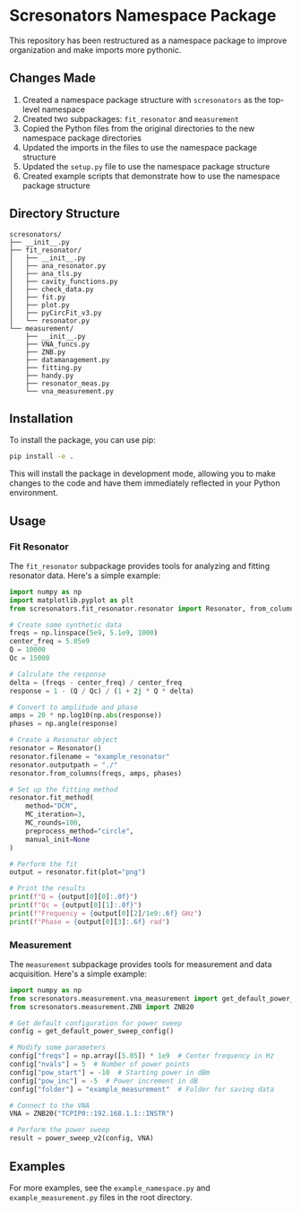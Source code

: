 # Scresonators Namespace Package

This repository has been restructured as a namespace package to improve organization and make imports more pythonic.

## Changes Made

1. Created a namespace package structure with `scresonators` as the top-level namespace
2. Created two subpackages: `fit_resonator` and `measurement`
3. Copied the Python files from the original directories to the new namespace package directories
4. Updated the imports in the files to use the namespace package structure
5. Updated the `setup.py` file to use the namespace package structure
6. Created example scripts that demonstrate how to use the namespace package structure

## Directory Structure

```
scresonators/
├── __init__.py
├── fit_resonator/
│   ├── __init__.py
│   ├── ana_resonator.py
│   ├── ana_tls.py
│   ├── cavity_functions.py
│   ├── check_data.py
│   ├── fit.py
│   ├── plot.py
│   ├── pyCircFit_v3.py
│   └── resonator.py
└── measurement/
    ├── __init__.py
    ├── VNA_funcs.py
    ├── ZNB.py
    ├── datamanagement.py
    ├── fitting.py
    ├── handy.py
    ├── resonator_meas.py
    └── vna_measurement.py
```

## Installation

To install the package, you can use pip:

```bash
pip install -e .
```

This will install the package in development mode, allowing you to make changes to the code and have them immediately reflected in your Python environment.

## Usage

### Fit Resonator

The `fit_resonator` subpackage provides tools for analyzing and fitting resonator data. Here's a simple example:

```python
import numpy as np
import matplotlib.pyplot as plt
from scresonators.fit_resonator.resonator import Resonator, from_columns

# Create some synthetic data
freqs = np.linspace(5e9, 5.1e9, 1000)
center_freq = 5.05e9
Q = 10000
Qc = 15000

# Calculate the response
delta = (freqs - center_freq) / center_freq
response = 1 - (Q / Qc) / (1 + 2j * Q * delta)

# Convert to amplitude and phase
amps = 20 * np.log10(np.abs(response))
phases = np.angle(response)

# Create a Resonator object
resonator = Resonator()
resonator.filename = "example_resonator"
resonator.outputpath = "./"
resonator.from_columns(freqs, amps, phases)

# Set up the fitting method
resonator.fit_method(
    method="DCM", 
    MC_iteration=3, 
    MC_rounds=100, 
    preprocess_method="circle",
    manual_init=None
)

# Perform the fit
output = resonator.fit(plot="png")

# Print the results
print(f"Q = {output[0][0]:.0f}")
print(f"Qc = {output[0][1]:.0f}")
print(f"Frequency = {output[0][2]/1e9:.6f} GHz")
print(f"Phase = {output[0][3]:.6f} rad")
```

### Measurement

The `measurement` subpackage provides tools for measurement and data acquisition. Here's a simple example:

```python
import numpy as np
from scresonators.measurement.vna_measurement import get_default_power_sweep_config, power_sweep_v2
from scresonators.measurement.ZNB import ZNB20

# Get default configuration for power sweep
config = get_default_power_sweep_config()

# Modify some parameters
config["freqs"] = np.array([5.05]) * 1e9  # Center frequency in Hz
config["nvals"] = 5  # Number of power points
config["pow_start"] = -10  # Starting power in dBm
config["pow_inc"] = -5  # Power increment in dB
config["folder"] = "example_measurement"  # Folder for saving data

# Connect to the VNA
VNA = ZNB20("TCPIP0::192.168.1.1::INSTR")

# Perform the power sweep
result = power_sweep_v2(config, VNA)
```

## Examples

For more examples, see the `example_namespace.py` and `example_measurement.py` files in the root directory.
